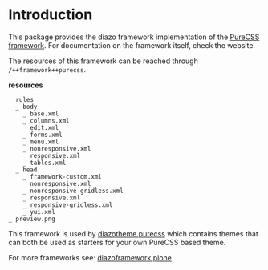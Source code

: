 Introduction
============
This package provides the diazo framework implementation of the
[PureCSS framework](http://purecss.io/). For documentation
on the framework itself, check the website.

The resources of this framework can be reached through 
`/++framework++purecss`.

**resources**

    _ rules
      _ body
        _ base.xml
        _ columns.xml
        _ edit.xml
        _ forms.xml
        _ menu.xml
        _ nonresponsive.xml
        _ responsive.xml
        _ tables.xml
      _ head
        _ framework-custom.xml
        _ nonresponsive.xml
        _ nonresponsive-gridless.xml
        _ responsive.xml
        _ responsive-gridless.xml
        _ yui.xml
    _ preview.png

This framework is used by 
 [diazotheme.purecss](https://github.com/TH-code/diazotheme.purecss) 
which contains themes that can both be used as starters for 
your own PureCSS based theme.

For more frameworks see: 
[diazoframework.plone](https://github.com/TH-code/diazoframework.plone#current-frameworks)

